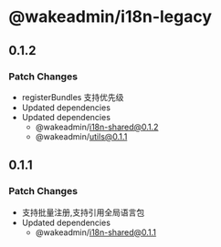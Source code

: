 # @wakeadmin/i18n-legacy

## 0.1.2

### Patch Changes

- registerBundles 支持优先级
- Updated dependencies
- Updated dependencies
  - @wakeadmin/i18n-shared@0.1.2
  - @wakeadmin/utils@0.1.1

## 0.1.1

### Patch Changes

- 支持批量注册,支持引用全局语言包
- Updated dependencies
  - @wakeadmin/i18n-shared@0.1.1
